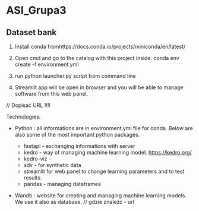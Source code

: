 # ASI_Grupa3
## Dataset bank

1. Install conda fromhttps://docs.conda.io/projects/miniconda/en/latest/

2. Open cmd and go to the catalog with this project inside.
conda env create -f environment.yml

3. run python launcher.py script from command line

4. Streamlit app will be open in browser and you will be able to manage software from this web panel.

// Dopisać URL !!!!


Technologies:
- Python : all informations are in environment.yml file for conda. Below are also some of the most important python packages.
	- fastapi - exchanging informations with server
	- kedro - way of managing machine learning model. https://kedro.org/
	- kedro-viz -
	- sdv - for synthetic data
	- streamlit for web panel to change learning parameters and to test results.
	- pandas - managing dataframes

- Wandb : website for creating and managing machine learning models. We use it also as database.
 // gdzie znaleźć - url